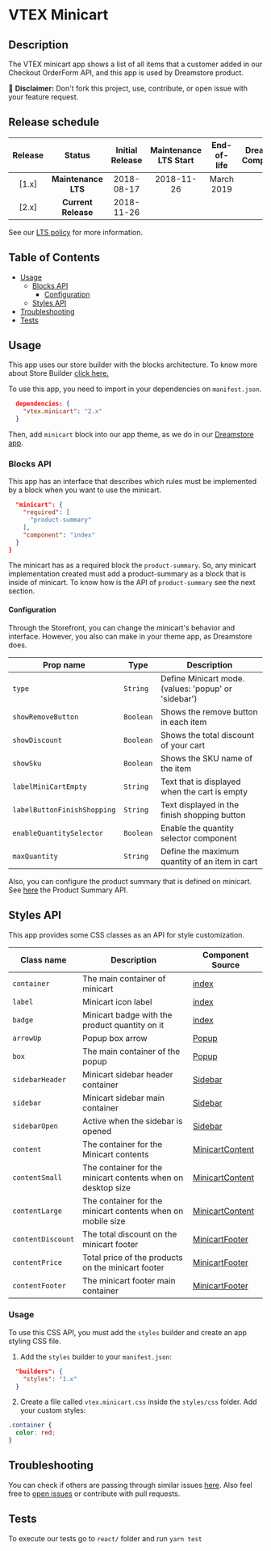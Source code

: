 VTEX Minicart
=====

## Description
The VTEX minicart app shows a list of all items that a customer added in our Checkout OrderForm API, and this app is used by Dreamstore product.

:loudspeaker: **Disclaimer:** Don't fork this project, use, contribute, or open issue with your feature request.

## Release schedule
| Release  | Status              | Initial Release | Maintenance LTS Start | End-of-life | Dreamstore Compatibility
| :--:     | :---:               |  :---:          | :---:                 | :---:       | :---: 
| [1.x]    | **Maintenance LTS** |  2018-08-17     | 2018-11-26            | March 2019  | 1.x
| [2.x]    | **Current Release** |  2018-11-26     |                       |             | 2.x

See our [LTS policy](https://github.com/vtex-apps/awesome-io#lts-policy) for more information.

## Table of Contents
- [Usage](#usage)
  - [Blocks API](#blocks-api)
    - [Configuration](#configuration)
  - [Styles API](#styles-api)
- [Troubleshooting](#troubleshooting)
- [Tests](#tests)

## Usage

This app uses our store builder with the blocks architecture. To know more about Store Builder [click here.](https://help.vtex.com/en/tutorial/understanding-storebuilder-and-stylesbuilder#structuring-and-configuring-our-store-with-object-object)

To use this app, you need to import in your dependencies on `manifest.json`.

```json
  dependencies: {
    "vtex.minicart": "2.x"
  }
```

Then, add `minicart` block into our app theme, as we do in our [Dreamstore app](https://github.com/vtex-apps/dreamstore/blob/master/store/blocks.json). 

### Blocks API
This app has an interface that describes which rules must be implemented by a block when you want to use the minicart.

```json
  "minicart": {
    "required": [
      "product-summary"
    ],
    "component": "index"
  }
}
```
The minicart has as a required block the `product-summary`. So, any minicart implementation created must add a product-summary as a block that is inside of minicart. To know how is the API of `product-summary` see the next section.

#### Configuration 
Through the Storefront, you can change the minicart's behavior and interface. However, you also can make in your theme app, as Dreamstore does.

| Prop name          | Type       | Description                                                                 |
| ------------------ | ---------- | --------------------------------------------------------------------------- |
| `type`                      | `String`   | Define Minicart mode. (values: 'popup' or 'sidebar')               |
| `showRemoveButton`          | `Boolean`  | Shows the remove button in each item                               |
| `showDiscount`              | `Boolean`  | Shows the total discount of your cart                              |
| `showSku`                   | `Boolean`  | Shows the SKU name of the item                                     |
| `labelMiniCartEmpty`        | `String`   | Text that is displayed when the cart is empty                      |
| `labelButtonFinishShopping` | `String`   | Text displayed in the finish shopping button                       |
| `enableQuantitySelector`    | `Boolean`  | Enable the quantity selector component                             |
| `maxQuantity`               | `String`   | Define the maximum quantity of an item in cart                     |

Also, you can configure the product summary that is defined on minicart. See [here](https://github.com/vtex-apps/product-summary/blob/master/README.md#configuration) the Product Summary API. 

## Styles API

This app provides some CSS classes as an API for style customization.

Class name | Description | Component Source
---|---|---
`container` | The main container of minicart | [index](/react/index.js)
`label` | Minicart icon label | [index](/react/index.js)
`badge` | Minicart badge with the product quantity on it | [index](/react/index.js)
`arrowUp` | Popup box arrow | [Popup](/react/components/Popup.js)
`box` | The main container of the popup | [Popup](/react/components/Popup.js)
`sidebarHeader` | Minicart sidebar header container | [Sidebar](/react/components/Sidebar.js)
`sidebar` | Minicart sidebar main container | [Sidebar](/react/components/Sidebar.js)
`sidebarOpen` | Active when the sidebar is opened | [Sidebar](/react/components/Sidebar.js)
`content` | The container for the Minicart contents | [MinicartContent](/react/components/MinicartContent.js)
`contentSmall` | The container for the minicart contents when on desktop size | [MinicartContent](/react/components/MinicartContent.js)
`contentLarge` | The container for the minicart contents when on mobile size | [MinicartContent](/react/components/MinicartContent.js)
`contentDiscount` | The total discount on the minicart footer | [MinicartFooter](/react/components/MinicartFooter.js)
`contentPrice` | Total price of the products on the minicart footer | [MinicartFooter](/react/components/MinicartFooter.js)
`contentFooter` | The minicart footer main container | [MinicartFooter](/react/components/MinicartFooter.js)

### Usage

To use this CSS API, you must add the `styles` builder and create an app styling CSS file.

1. Add the `styles` builder to your `manifest.json`:

```json
  "builders": {
    "styles": "1.x"
  }
```

2. Create a file called `vtex.minicart.css` inside the `styles/css` folder. Add your custom styles:

```css
.container {
  color: red;
}
```

## Troubleshooting
You can check if others are passing through similar issues [here](https://github.com/vtex-apps/minicart/issues). Also feel free to [open issues](https://github.com/vtex-apps/minicart/issues/new) or contribute with pull requests.

## Tests
To execute our tests go to `react/` folder and run `yarn test` 
